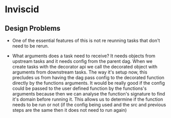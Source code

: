 # Inviscid
## Design Problems
* One of the essential features of this is not re reunning tasks that don't need to be rerun.

* What arguments does a task need to receive?  It needs objects from upstream tasks and it needs config from the parent dag.  When we create tasks with the decorator api we call the decorated object with arguments from downstream tasks.  The way it's setup now, this precludes us from having the dag pass config to the decorated function directly by the functions arguments.  It would be really good if the config could be passed to the user defined function by the functions's arguments because then we can analyse the function's signature to find it's domain before running it.  This allows us to determine if the function needs to be run or not (if the config being used and the src and previous steps are the same then it does not need to run again)

